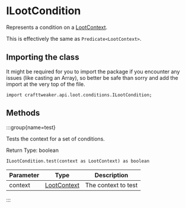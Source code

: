 # ILootCondition

Represents a condition on a [LootContext](/vanilla/api/loot/LootContext).

 This is effectively the same as <code>Predicate&lt;LootContext&gt;</code>.

## Importing the class

It might be required for you to import the package if you encounter any issues (like casting an Array), so better be safe than sorry and add the import at the very top of the file.
```zenscript
import crafttweaker.api.loot.conditions.ILootCondition;
```


## Methods

:::group{name=test}

Tests the context for a set of conditions.

Return Type: boolean

```zenscript
ILootCondition.test(context as LootContext) as boolean
```

| Parameter | Type | Description |
|-----------|------|-------------|
| context | [LootContext](/vanilla/api/loot/LootContext) | The context to test |


:::



